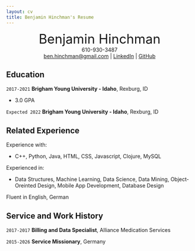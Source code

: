 ```yaml
---
layout: cv
title: Benjamin Hinchman's Resume
---
```

<center><span style= "font-size:2.5em;">Benjamin Hinchman
</span></center>

<center>610-930-3487</center>
<center><div id="webaddress">
<a href="ben.hinchman@gmail.com">ben.hinchman@gmail.com</a>
| <a href="https://www.linkedin.com/in/benjamin-hinchman-32542017a/">LinkedIn</a>
| <a href="https://github.com/Tujianis">GitHub</a>
</div>
</center>
<!-- https://www.monique.tech/the-art-of-markdown -->

## Education

`2017-2021`
__Brigham Young University - Idaho__, Rexburg, ID

- 3.0 GPA

`Expected 2022`
__Brigham Young University - Idaho__, Rexburg, ID

## Related Experience
Experience with: 
- C++, Python, Java, HTML, CSS, Javascript, Clojure, MySQL

Experienced in:
- Data Structures, Machine Learning, Data Science, Data Mining, Object-Oreinted Design, Mobile App Development, Database Design

Fluent in English, German

## Service and Work History

`2017-2017`
__Billing and Data Specialist__, Alliance Medication Services


`2015-2026`
__Service Missionary__, Germany



<!-- ### Footer

Last updated: May 2013 -->


